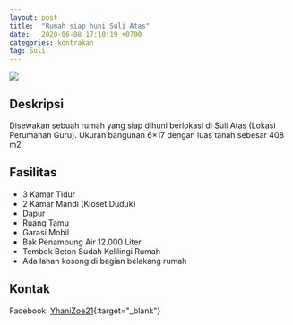 ```yaml
---
layout: post
title:  "Rumah siap huni Suli Atas"
date:   2020-06-08 17:10:19 +0700
categories: kontrakan
tag: Suli
---
```

<div class="mb-4">
<image src="https://i.imgur.com/cJqtSG5.png" class="img-fluid" />
</div>

## Deskripsi
Disewakan sebuah rumah yang siap dihuni berlokasi di Suli Atas (Lokasi Perumahan Guru). Ukuran bangunan 6×17 dengan luas tanah sebesar 408 m2

## Fasilitas
- 3 Kamar Tidur
- 2 Kamar Mandi (Kloset Duduk)
- Dapur
- Ruang Tamu
- Garasi Mobil
- Bak Penampung Air 12.000 Liter
- Tembok Beton Sudah Kelilingi Rumah
- Ada lahan kosong di bagian belakang rumah

## Kontak
Facebook: [YhaniZoe21](https://www.facebook.com/YhaniZoe21 "YhaniZoe21"){:target="_blank"}